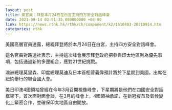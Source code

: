 ```yaml
---
layout: post
title: 美官員：拜登本月24日在白宮主持四方安全對話峰會
date: 2021-09-14 02:51:35.000000000 +08:00
link: https://news.rthk.hk/rthk/ch/component/k2/1610403-20210914.htm
categories: rthk
---
```


美國高層官員透露，總統拜登將於本月24日在白宮，主持四方安全對話峰會。

這名官員對路透社表示，主持這次峰會展示拜登政府把參與印太地區列為優先事項，包括通過新的多邊組合，應對21世紀挑戰。 

澳洲總理莫里森、印度總理莫迪及日本首相菅義偉預計將於下星期到美國，出席在紐約舉行的聯合國大會。

美日印澳4國領袖曾經在今年3月召開視像峰會，下星期將是他們在四國安全對話框架下，首次面對面會談。在3月的峰會上，4國領袖承諾，在新冠疫苗及氣候變化上緊密合作，並確保印太地區自由開放。
